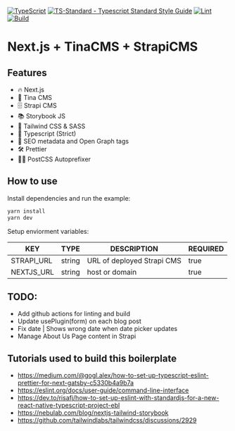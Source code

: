 [![TypeScript](https://img.shields.io/badge/%3C%2F%3E-TypeScript-%230074c1.svg)](http://www.typescriptlang.org/)
[![TS-Standard - Typescript Standard Style Guide](https://badgen.net/badge/code%20style/ts-standard/blue?icon=typescript)](https://github.com/standard/ts-standard)
[![Lint](https://github.com/kikeonline/tina-next-js/actions/workflows/lint.yml/badge.svg?branch=main)](https://github.com/kikeonline/tina-next-js/actions/workflows/lint.yml)
[![Build](https://github.com/kikeonline/tina-next-js/actions/workflows/build.yml/badge.svg?branch=main)](https://github.com/kikeonline/tina-next-js/actions/workflows/build.yml)

# Next.js + TinaCMS + StrapiCMS

## Features
- 🔥 Next.js
- 🦙 Tina CMS
- 🗄 Strapi CMS
- 📚 Storybook JS
- 🎨 Tailwind CSS & SASS
- 🎉 Typescript (Strict)
- 🤖 SEO metadata and Open Graph tags
- 🛠 Prettier
- 💅🏼 PostCSS Autoprefixer

## How to use

Install dependencies and run the example:

```bash
yarn install
yarn dev
```
Setup enviorment variables:

| KEY | TYPE | DESCRIPTION | REQUIRED 
| ------ | ------ | ------ | ------------- 
| STRAPI_URL  | string | URL of deployed Strapi CMS | true 
| NEXTJS_URL  | string | host or domain | true 


## TODO: 

- Add github actions for linting and build
- Update usePlugin(form) on each blog post
- Fix date | Shows wrong date when date picker updates
- Manage About Us Page content in Strapi


## Tutorials used to build this boilerplate
- https://medium.com/@gogl.alex/how-to-set-up-typescript-eslint-prettier-for-next-gatsby-c5330b4a9b7a
- https://eslint.org/docs/user-guide/command-line-interface
- https://dev.to/risafj/how-to-set-up-eslint-with-standardjs-for-a-new-react-native-typescript-project-ebl
- https://nebulab.com/blog/nextjs-tailwind-storybook
- https://github.com/tailwindlabs/tailwindcss/discussions/2929
